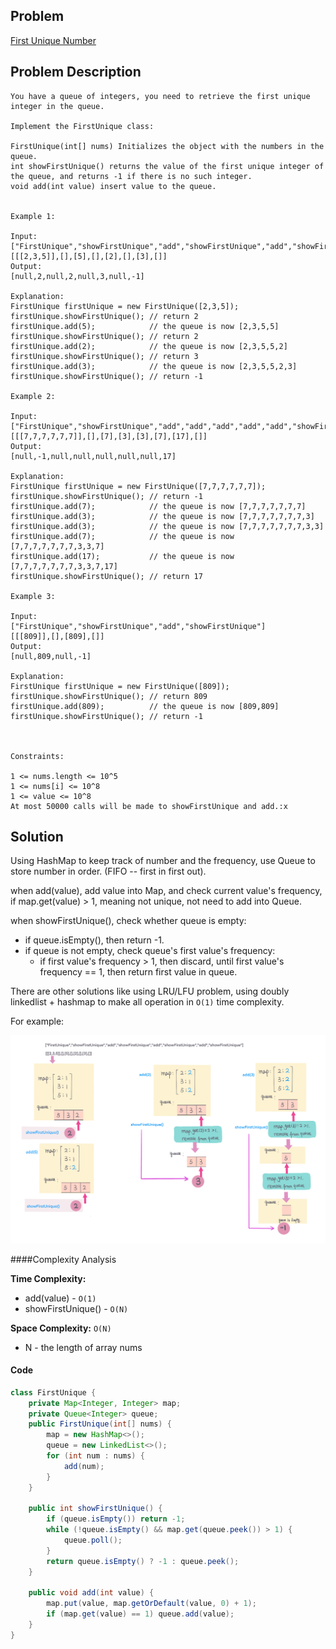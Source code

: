 ## Problem
[First Unique Number](https://leetcode.com/explore/challenge/card/30-day-leetcoding-challenge/531/week-4/3313)

## Problem Description
```
You have a queue of integers, you need to retrieve the first unique integer in the queue.

Implement the FirstUnique class:

FirstUnique(int[] nums) Initializes the object with the numbers in the queue.
int showFirstUnique() returns the value of the first unique integer of the queue, and returns -1 if there is no such integer.
void add(int value) insert value to the queue.
 

Example 1:

Input: 
["FirstUnique","showFirstUnique","add","showFirstUnique","add","showFirstUnique","add","showFirstUnique"]
[[[2,3,5]],[],[5],[],[2],[],[3],[]]
Output: 
[null,2,null,2,null,3,null,-1]

Explanation: 
FirstUnique firstUnique = new FirstUnique([2,3,5]);
firstUnique.showFirstUnique(); // return 2
firstUnique.add(5);            // the queue is now [2,3,5,5]
firstUnique.showFirstUnique(); // return 2
firstUnique.add(2);            // the queue is now [2,3,5,5,2]
firstUnique.showFirstUnique(); // return 3
firstUnique.add(3);            // the queue is now [2,3,5,5,2,3]
firstUnique.showFirstUnique(); // return -1

Example 2:

Input: 
["FirstUnique","showFirstUnique","add","add","add","add","add","showFirstUnique"]
[[[7,7,7,7,7,7]],[],[7],[3],[3],[7],[17],[]]
Output: 
[null,-1,null,null,null,null,null,17]

Explanation: 
FirstUnique firstUnique = new FirstUnique([7,7,7,7,7,7]);
firstUnique.showFirstUnique(); // return -1
firstUnique.add(7);            // the queue is now [7,7,7,7,7,7,7]
firstUnique.add(3);            // the queue is now [7,7,7,7,7,7,7,3]
firstUnique.add(3);            // the queue is now [7,7,7,7,7,7,7,3,3]
firstUnique.add(7);            // the queue is now [7,7,7,7,7,7,7,3,3,7]
firstUnique.add(17);           // the queue is now [7,7,7,7,7,7,7,3,3,7,17]
firstUnique.showFirstUnique(); // return 17

Example 3:

Input: 
["FirstUnique","showFirstUnique","add","showFirstUnique"]
[[[809]],[],[809],[]]
Output: 
[null,809,null,-1]

Explanation: 
FirstUnique firstUnique = new FirstUnique([809]);
firstUnique.showFirstUnique(); // return 809
firstUnique.add(809);          // the queue is now [809,809]
firstUnique.showFirstUnique(); // return -1

 

Constraints:

1 <= nums.length <= 10^5
1 <= nums[i] <= 10^8
1 <= value <= 10^8
At most 50000 calls will be made to showFirstUnique and add.:x

```

## Solution
Using HashMap to keep track of number and the frequency, use Queue to store number in order. (FIFO -- first in first out).

when add(value), add value into Map, and check current value's frequency, if map.get(value) > 1, meaning not unique, not need to add into Queue.

when showFirstUnique(), check whether queue is empty:
- if queue.isEmpty(), then return -1.
- if queue is not empty, check queue's first value's frequency:
   - if first value's frequency > 1, then discard, until first value's frequency == 1, then return first value in queue.


There are other solutions like using LRU/LFU problem, using doubly linkedlist + hashmap to make all operation in `O(1)` time complexity.

For example: 

![First Unique Number](../../assets/leetcode/first-unique-number.png)

####Complexity Analysis

**Time Complexity:**
- add(value) - `O(1)`
- showFirstUnique() - `O(N)`

**Space Complexity:** `O(N)`

- N - the length of array nums

#### Code

```java
class FirstUnique {
    private Map<Integer, Integer> map;
    private Queue<Integer> queue;
    public FirstUnique(int[] nums) {
        map = new HashMap<>();
        queue = new LinkedList<>();
        for (int num : nums) {
            add(num);
        }
    }
    
    public int showFirstUnique() {
        if (queue.isEmpty()) return -1;
        while (!queue.isEmpty() && map.get(queue.peek()) > 1) {
            queue.poll();
        }
        return queue.isEmpty() ? -1 : queue.peek();
    }
    
    public void add(int value) {
        map.put(value, map.getOrDefault(value, 0) + 1);
        if (map.get(value) == 1) queue.add(value);
    }
}
```

